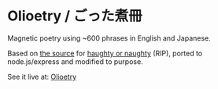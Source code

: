 Olioetry / ごった煮冊
=====
Magnetic poetry using ~600 phrases in English and Japanese.

Based on [the source](http://github/vogon/words) for [haughty or naughty](http://haughtyornaughty.com) (RIP), ported to node.js/express and modified to purpose.

See it live at: [Olioetry](http://olioetry.boodoo.co)
